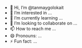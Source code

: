- 👋 Hi, I’m @tanmaygolokait
- 👀 I’m interested in ...
- 🌱 I’m currently learning ...
- 💞️ I’m looking to collaborate on ...
- 📫 How to reach me ...
- 😄 Pronouns: ...
- ⚡ Fun fact: ...

<!---
tanmaygolokait/tanmaygolokait is a ✨ special ✨ repository because its `README.md` (this file) appears on your GitHub profile.
You can click the Preview link to take a look at your changes.
--->
